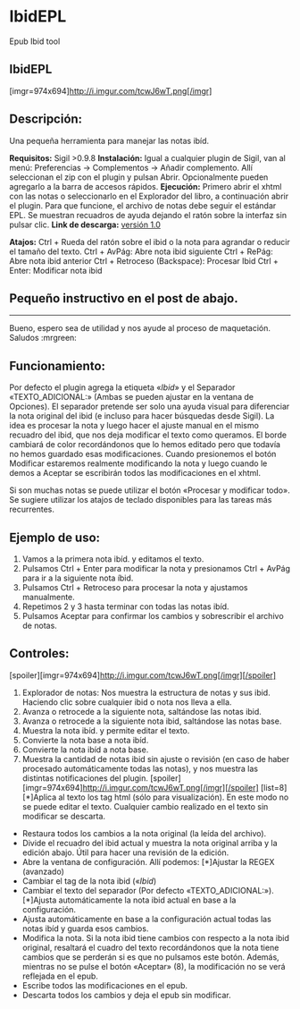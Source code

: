 # IbidEPL
Epub Ibid tool


## **IbidEPL**
[imgr=974x694]http://i.imgur.com/tcwJ6wT.png[/imgr]

## **Descripción:**
Una pequeña herramienta para manejar las notas ibíd.

**Requisitos:** Sigil >0.9.8
**Instalación:** Igual a cualquier plugin de Sigil, van al menú: Preferencias → Complementos → Añadir complemento. Allí seleccionan el zip con el plugin y pulsan Abrir. Opcionalmente pueden agregarlo a la barra de accesos rápidos.
**Ejecución:** Primero abrir el xhtml con las notas o seleccionarlo en el Explorador del libro, a continuación abrir el plugin. Para que funcione, el archivo de notas debe seguir el estándar EPL. Se muestran recuadros de ayuda dejando el ratón sobre la interfaz sin pulsar clic.
**Link de descarga:** [versión 1.0](https://mega.nz)

**Atajos:**
Ctrl + Rueda del ratón sobre el ibid o la nota para agrandar o reducir el tamaño del texto.
Ctrl + AvPág: Abre nota ibid siguiente
Ctrl + RePág: Abre nota ibid anterior
Ctrl + Retroceso (Backspace): Procesar Ibid
Ctrl + Enter: Modificar nota ibid


## Pequeño instructivo en el post de abajo.
---------------------------------------------

Bueno, espero sea de utilidad y nos ayude al proceso de maquetación.
Saludos  :mrgreen:



## **Funcionamiento:**
Por defecto el plugin agrega la etiqueta «<i xml:lang="la">Ibid</i>» y el Separador «TEXTO_ADICIONAL:» (Ambas se pueden ajustar en la ventana de Opciones). El separador pretende ser solo una ayuda visual para diferenciar la nota original del ibid (e incluso para hacer búsquedas desde Sigil).
La idea es procesar la nota y luego hacer el ajuste manual en el mismo recuadro del ibid, que nos deja modificar el texto como queramos. El borde cambiará de color recordándonos que lo hemos editado pero que todavía no hemos guardado esas modificaciones. Cuando presionemos el botón Modificar estaremos realmente modificando la nota y luego cuando le demos a Aceptar se escribirán todos las modificaciones en el xhtml.

Si son muchas notas se puede utilizar el botón «Procesar y modificar todo». Se sugiere utilizar los atajos de teclado disponibles para las tareas más recurrentes.

## **Ejemplo de uso:**
1. Vamos a la primera nota ibíd. y editamos el texto.
1. Pulsamos Ctrl + Enter para modificar la nota y presionamos Ctrl + AvPág para ir a la siguiente nota íbid.
1. Pulsamos Ctrl + Retroceso para procesar la nota y ajustamos manualmente.
1. Repetimos 2 y 3 hasta terminar con todas las notas ibíd.
1. Pulsamos Aceptar para confirmar los cambios y sobrescribir el archivo de notas.

## **Controles:**
[spoiler][imgr=974x694]http://i.imgur.com/tcwJ6wT.png[/imgr][/spoiler]
1. Explorador de notas: Nos muestra la estructura de notas y sus ibid.
Haciendo clic sobre cualquier ibid o nota nos lleva a ella.
1. Avanza o retrocede a la siguiente nota, saltándose las notas ibid.
1. Avanza o retrocede a la siguiente nota ibid, saltándose las notas base.
1. Muestra la nota ibíd. y permite editar el texto.
1. Convierte la nota base a nota ibíd.
1. Convierte la nota ibíd a nota base.
1. Muestra la cantidad de notas ibid sin ajuste o revisión (en caso de haber procesado automáticamente todas las notas), y nos muestra las distintas notificaciones del plugin.
[spoiler][imgr=974x694]http://i.imgur.com/tcwJ6wT.png[/imgr][/spoiler]
[list=8][*]Aplica al texto los tag html (sólo para visualización). En este modo no se puede editar el texto. Cualquier cambio realizado en el texto sin modificar se descarta.
* Restaura todos los cambios a la nota original (la leída del archivo).
* Divide el recuadro del ibid actual y muestra la nota original arriba y la edición abajo. Útil para hacer una revisión de la edición.
* Abre la ventana de configuración. Allí podemos:
[*]Ajustar la REGEX (avanzado)
* Cambiar el tag de la nota ibid («<i xml:lang="la">Ibid</i>)
* Cambiar el texto del separador (Por defecto «TEXTO_ADICIONAL:»).[*]Ajusta automáticamente la nota ibid actual en base a la configuración.
* Ajusta automáticamente en base a la configuración actual todas las notas ibíd y guarda esos cambios.
* Modifica la nota. Si la nota ibid tiene cambios con respecto a la nota ibid original, resaltará el cuadro del texto recordándonos que la nota tiene cambios que se perderán si es que no pulsamos este botón.
Además, mientras no se pulse el botón «Aceptar» (8), la modificación no se verá reflejada en el epub.
* Escribe todos las modificaciones en el epub.
* Descarta todos los cambios y deja el epub sin modificar.

